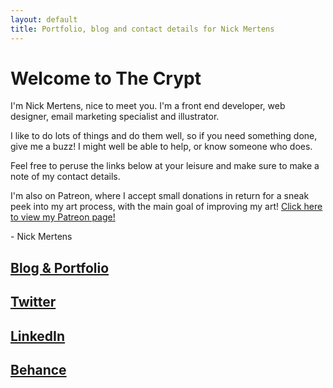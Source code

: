 ```yaml
---
layout: default
title: Portfolio, blog and contact details for Nick Mertens
---
```


# Welcome to <span class="dark-green font-weight-bold">The Crypt</span>

I'm Nick Mertens, nice to meet you. I'm a front end developer, web designer, email marketing specialist and illustrator.

I like to do lots of things and do them well, so if you need something done, give me a buzz! I might well be able to help, or know someone who does.

Feel free to peruse the links below at your leisure and make sure to make a note of my contact details.

I'm also on Patreon, where I accept small donations in return for a sneak peek into my art process, with the main goal of improving my art! <a href="https://www.patreon.com/nickmertens" target="_blank">Click here to view my Patreon page!</a>

<div>
    <p class="fsh align-centre mbn mtn"><i class="icon-emo-coffee"></i></p>
    <p class="cursive align-right fsl">- Nick Mertens</p>
</div>
<div class="grid">
    <div class="grid__item one-quarter palm--one-half align-centre">
        <h2><a href="{{ site.baseurl }}/blog/" class="icon-feather">Blog &amp; Portfolio</a></h2>
    </div><!--
    --><div class="grid__item one-quarter palm--one-half align-centre">
        <h2><a href="https://twitter.com/Cryptacular" target="_blank" class="icon-twitter">Twitter</a></h2>
    </div><!--
    --><div class="grid__item one-quarter palm--one-half align-centre">
        <h2><a href="https://nz.linkedin.com/pub/nick-mertens/30/998/667" target="_blank" class="icon-linkedin">LinkedIn</a></h2>
    </div><!--
    --><div class="grid__item one-quarter palm--one-half align-centre">
        <h2><a href="https://www.behance.net/nickmertens" target="_blank" class="icon-behance">Behance</a></h2>
    </div>
</div>